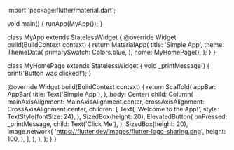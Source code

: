import 'package:flutter/material.dart';

void main() {
  runApp(MyApp());
}

class MyApp extends StatelessWidget {
  @override
  Widget build(BuildContext context) {
    return MaterialApp(
      title: 'Simple App',
      theme: ThemeData(
        primarySwatch: Colors.blue,
      ),
      home: MyHomePage(),
    );
  }
}

class MyHomePage extends StatelessWidget {
  void _printMessage() {
    print('Button was clicked!');
  }

  @override
  Widget build(BuildContext context) {
    return Scaffold(
      appBar: AppBar(
        title: Text('Simple App'),
      ),
      body: Center(
        child: Column(
          mainAxisAlignment: MainAxisAlignment.center,
          crossAxisAlignment: CrossAxisAlignment.center,
          children: <Widget>[
            Text(
              'Welcome to the App!',
              style: TextStyle(fontSize: 24),
            ),
            SizedBox(height: 20),
            ElevatedButton(
              onPressed: _printMessage,
              child: Text('Click Me'),
            ),
            SizedBox(height: 20),
            Image.network(
              'https://flutter.dev/images/flutter-logo-sharing.png',
              height: 100,
            ),
          ],
        ),
      ),
    );
  }
}
